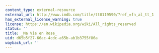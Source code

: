 ```yaml
---
content_type: external-resource
external_url: http://www.imdb.com/title/tt0119590/?ref_=fn_al_tt_1
has_external_license_warning: true
license: https://en.wikipedia.org/wiki/All_rights_reserved
status: ''
title: _Ma Vie en Rose_
uid: d65b5f27-66ac-4cdc-a65b-ab1b3755f86a
wayback_url: ''
---
```

